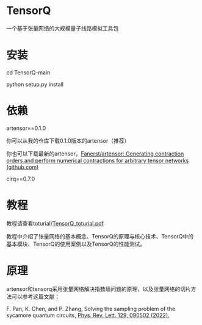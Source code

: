 # TensorQ
一个基于张量网络的大规模量子线路模拟工具包

# 安装

cd <yourpath>TensorQ-main

python setup.py install

# 依赖

artensor==0.1.0

你可以从我的仓库下载0.1.0版本的artensor（推荐）

你也可以下载最新的artensor，[Fanerst/artensor: Generating contraction orders and perform numerical contractions for arbitrary tensor networks (github.com)](https://github.com/Fanerst/artensor)

 cirq==0.7.0

# 教程
 
 教程请查看toturial/[TensorQ_toturial.pdf](https://github.com/Xenon-zhao/TensorQ/blob/main/toturial/TensorQ_toturial.pdf)
 
 教程中介绍了张量网络的基本概念、TensorQ的原理与核心技术、TensorQ中的基本模块、TensorQ的使用案例以及TensorQ的性能测试。
 
# 原理
 
 artensor和tensorq采用张量网络解决指数墙问题的原理，以及张量网络的切片方法可以参考这篇文献：
 
 F. Pan, K. Chen, and P. Zhang, Solving the sampling problem of the sycamore quantum circuits, [Phys. Rev. Lett. 129, 090502 (2022).](https://journals.aps.org/prl/abstract/10.1103/PhysRevLett.129.090502)
